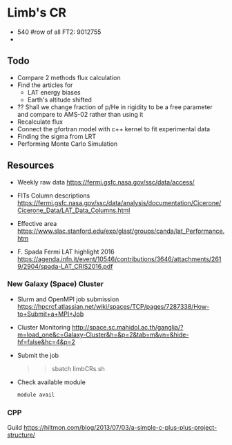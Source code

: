 # Limb's CR

- 540 #row of all FT2: 9012755
- 

## Todo

- Compare 2 methods flux calculation
- Find the articles for
  - LAT energy biases
  - Earth's altitude shifted 
- ?? Shall we change fraction of p/He in rigidity to be a free parameter and compare to AMS-02 rather than using it
- Recalculate flux
- Connect the gfortran model with c++ kernel to fit experimental data
- Finding the sigma from LRT 
- Performing Monte Carlo Simulation

## Resources

* Weekly raw data
https://fermi.gsfc.nasa.gov/ssc/data/access/

* FITs Column descriptions
https://fermi.gsfc.nasa.gov/ssc/data/analysis/documentation/Cicerone/Cicerone_Data/LAT_Data_Columns.html


* Effective area
https://www.slac.stanford.edu/exp/glast/groups/canda/lat_Performance.htm

* F. Spada Fermi LAT highlight 2016
https://agenda.infn.it/event/10546/contributions/3646/attachments/2619/2904/spada-LAT_CRIS2016.pdf

### New Galaxy (Space) Cluster
* Slurm and OpenMPI job submission
  https://hpcrcf.atlassian.net/wiki/spaces/TCP/pages/7287338/How-to+Submit+a+MPI+Job

* Cluster Monitoring
  http://space.sc.mahidol.ac.th/ganglia/?m=load_one&c=Galaxy-Cluster&h=&p=2&tab=m&vn=&hide-hf=false&hc=4&p=2

* Submit the job
  >> sbatch limbCRs.sh

* Check available module
  ```bash
  module avail
  ```

### CPP

Guild https://hiltmon.com/blog/2013/07/03/a-simple-c-plus-plus-project-structure/

